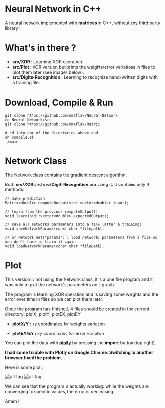 # Neural Network in C++
A neural network implemented with **matrices** in C++, without any third party library !

# What's in there ?

+ **src/XOR :** Learning XOR operation.
+ **src/Plot :** XOR version but prints the weights/error variations in files to plot them later (see images below).
+ **src/Digits-Recognition :** Learning to recognize hand-written digits with a training file.

# Download, Compile & Run
    git clone https://github.com/omaflak/Neural-Network
    cd Neural-Network/src
    git clone https://github.com/omaflak/Matrix

    # cd into one of the directories above and:
    sh compile.sh
    ./main

# Network Class
The Network class contains the gradient descent algorithm.

Both **src/XOR** and **src/Digit-Recognition** are using it. It contains only 4 methods:

    // make prediction
    Matrix<double> computeOutput(std::vector<double> input);

    // learn from the previous computeOutput()
    void learn(std::vector<double> expectedOutput);

    // save all networks parameters into a file (after a training)
    void saveNetworkParams(const char *filepath);

    // or Network net("params") : load networks parameters from a file so you don't have to train it again
    void loadNetworkParams(const char *filepath);


# Plot

This version is not using the Network class, it is a one file program and it was only to plot the network's parameters on a graph.

The program is learning XOR operation and is saving some weights and the error over time in files so we can plot them later.

Once the program has finished, 4 files should be created in the current directory: plotX, plotY, plotEX, plotEY

+ **plotX/Y :** xy coordinates for weights variation

+ **plotEX/EY :** xy coordinates for error variation

You can plot the data with **[plotly](https://plot.ly/create/)** by pressing the **import** button (top right).

**I had some trouble with Plotly on Google Chrome. Switching to another browser fixed the problem...**

Here is some plot :

![alt tag](https://github.com/omaflak/Neural-Network/blob/master/images/weightsPlot.png?raw=true)
![alt tag](https://github.com/omaflak/Neural-Network/blob/master/images/errorPlot.png?raw=true)

We can see that the program is actually working: while the weights are converging to specific values, the error is decreasing.

Amen !
